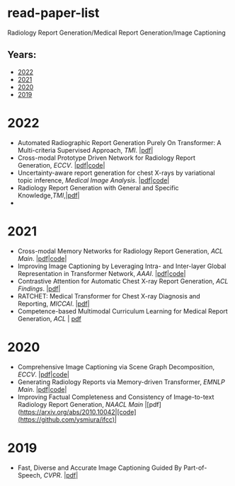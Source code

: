 # read-paper-list
Radiology Report Generation/Medical Report Generation/Image Captioning

## Years:
* [2022](#2022) 
* [2021](#2021)
* [2020](#2020)
* [2019](#2019)


# **2022** <div id="2022"></div>
* Automated Radiographic Report Generation Purely On Transformer: A Multi-criteria Supervised Approach, *TMI*. |[pdf](https://ieeexplore.ieee.org/document/9768661)|
* Cross-modal Prototype Driven Network for Radiology Report Generation, *ECCV*. |[pdf](https://arxiv.org/abs/2207.04818)|[code](https://github.com/Markin-Wang/XProNet)| 
* Uncertainty-aware report generation for chest X-rays by variational topic inference, *Medical Image Analysis*. |[pdf](https://www.sciencedirect.com/science/article/pii/S1361841522002341)|[code](https://github.com/ivonajdenkoska/variational-xray-report-gen)| 
* Radiology Report Generation with General and Specific Knowledge,*TMI*,|[pdf](https://arxiv.org/abs/2112.15009)|
* 



# **2021** <div id="2021"></div>
* Cross-modal Memory Networks for Radiology Report Generation, *ACL Main*. |[pdf](https://aclanthology.org/2021.acl-long.459.pdf)|[code](https://github.com/cuhksz-nlp/r2gencmn)| 
* Improving Image Captioning by Leveraging Intra- and Inter-layer Global Representation in Transformer Network, *AAAI*. |[pdf](https://ojs.aaai.org/index.php/AAAI/article/view/16258)|[code](https://github.com/luo3300612/image-captioning-DLCT)| 
* Contrastive Attention for Automatic Chest X-ray Report Generation, *ACL Findings*. |[pdf](https://aclanthology.org/2021.findings-acl.23.pdf)|
* RATCHET: Medical Transformer for Chest X-ray Diagnosis and Reporting, *MICCAI*. |[pdf](https://link.springer.com/chapter/10.1007/978-3-030-87234-2_28)|
* Competence-based Multimodal Curriculum Learning for Medical Report Generation, *ACL* | [pdf](https://aclanthology.org/2021.acl-long.234/)

# **2020** <div id="2020"></div>
* Comprehensive Image Captioning via Scene Graph Decomposition, *ECCV*. |[pdf](https://dl.acm.org/doi/abs/10.1007/978-3-030-58568-6_13)|[code](https://github.com/YiwuZhong/Sub-GC)|
* Generating Radiology Reports via Memory-driven Transformer, *EMNLP Main*. |[pdf](https://aclanthology.org/2020.emnlp-main.112/)|[code](https://github.com/cuhksz-nlp/R2Gen)| 
* Improving Factual Completeness and Consistency of Image-to-text Radiology Report Generation, *NAACL Main* |[pdf](https://arxiv.org/abs/2010.10042|[code](https://github.com/ysmiura/ifcc)| 


# **2019** <div id="2019"></div>
* Fast, Diverse and Accurate Image Captioning Guided By Part-of-Speech, *CVPR*. |[pdf](https://openaccess.thecvf.com/content_CVPR_2019/papers/Deshpande_Fast_Diverse_and_Accurate_Image_Captioning_Guided_by_Part-Of-Speech_CVPR_2019_paper.pdf)|
